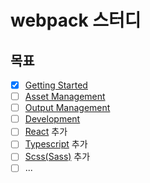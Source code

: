 # webpack 스터디

## 목표

- [X] [Getting Started](https://webpack.js.org/guides/getting-started/)
- [ ] [Asset Management](https://webpack.js.org/guides/asset-management/)
- [ ] [Output Management](https://webpack.js.org/guides/output-management/)
- [ ] [Development](https://webpack.js.org/guides/development/)
- [ ] [React](https://reactjs.org/) 추가
- [ ] [Typescript](https://www.typescriptlang.org/) 추가
- [ ] [Scss(Sass)](https://sass-lang.com/) 추가
- [ ] ...
